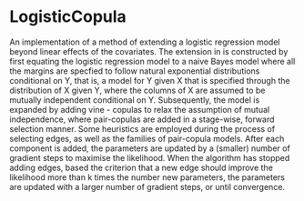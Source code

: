 # LogisticCopula
 
 An implementation of a method of extending a logistic regression
    model beyond linear effects of the covariates. The extension in is
    constructed by first equating the logistic regression model to a naive Bayes
    model where all the margins are specfied to follow natural exponential 
    distributions conditional on Y, that is, a model for Y given X that is
    specified through the distribution of X given Y, where the columns of X are
    assumed to be mutually independent conditional on Y. Subsequently, the
    model is expanded by adding vine - copulas to relax the assumption of
    mutual independence, where pair-copulas are added in a stage-wise, forward
    selection manner. Some heuristics are employed during the process of
    selecting edges, as well as the families of pair-copula models. After each
    component is added, the parameters are updated by a (smaller) number of
    gradient steps to maximise the likelihood. When the algorithm has stopped
    adding edges, based the criterion that a new edge should improve the
    likelihood more than k times the number new parameters, the parameters are
    updated with a larger number of gradient steps, or until convergence. 
